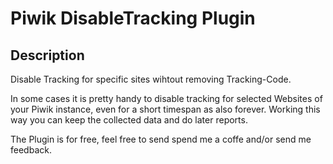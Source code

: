 # Piwik DisableTracking Plugin

## Description

Disable Tracking for specific sites wihtout removing Tracking-Code.

In some cases it is pretty handy to disable tracking for selected Websites
of your Piwik instance, even for a short timespan as also forever. Working this way
you can keep the collected data and do later reports.

The Plugin is for free, feel free to send spend me a coffe and/or send me feedback.